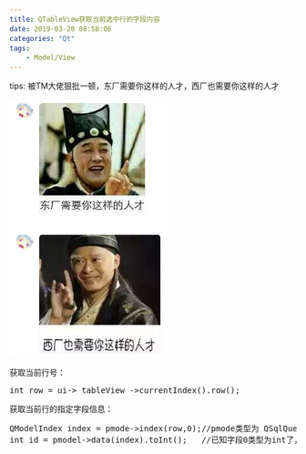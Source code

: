 ```yaml
---
title: QTableView获取当前选中行的字段内容
date: 2019-03-20 08:58:06
categories: "Qt"
tags:
	- Model/View
---
```

tips:
被TM大佬狠批一顿，东厂需要你这样的人才，西厂也需要你这样的人才
<!-- more -->
![](https://raw.githubusercontent.com/xiaoyuren8/xiaoyuren8.github.io/master/image/Qt/ModelView/tm.png)

获取当前行号：
<pre>
int row = ui-> tableView ->currentIndex().row();
</pre>
获取当前行的指定字段信息：
<pre>
QModelIndex index = pmode->index(row,0);//pmode类型为 QSqlQueryModel* 0为指定字段
int id = pmodel->data(index).toInt();   //已知字段0类型为int了，如果是QString就转换为QString类型
</pre>
